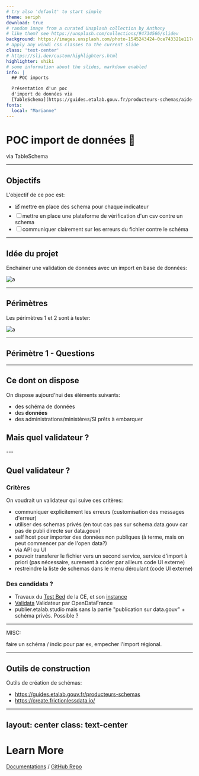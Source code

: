 ```yaml
---
# try also 'default' to start simple
theme: seriph
download: true
# random image from a curated Unsplash collection by Anthony
# like them? see https://unsplash.com/collections/94734566/slidev
background: https://images.unsplash.com/photo-1545243424-0ce743321e11?crop=entropy&cs=tinysrgb&fit=crop&fm=jpg&h=900&ixid=MnwxfDB8MXxyYW5kb218MHx8c3BhY2Usc3VufHx8fHx8MTY3NjQ5NTQ5NQ&ixlib=rb-4.0.3&q=80&utm_campaign=api-credit&utm_medium=referral&utm_source=unsplash_source&w=1600
# apply any windi css classes to the current slide
class: 'text-center'
# https://sli.dev/custom/highlighters.html
highlighter: shiki
# some information about the slides, markdown enabled
info: |
  ## POC imports

  Présentation d'un poc
  d'import de données via
  [TableSchema](https://guides.etalab.gouv.fr/producteurs-schemas/aide-construction-tableschema) 
fonts:
  local: "Marianne"
---
```


# POC import de données 🚀

via TableSchema

---

## Objectifs



L'objectif de ce poc est:
- 🗹 mettre en place des schema pour chaque indicateur
- ☐ mettre en place une plateforme de vérification d'un csv contre un schema
- ☐ communiquer clairement sur les erreurs du fichier contre le schéma


---

## Idée du projet

Enchainer une validation de données avec un import en base de données:

![a](/poc-imports-Page-1.drawio.png)


---

## Périmètres

Les périmètres 1 et 2 sont à tester:

![a](/poc-imports-Perimetre_du_POC.png)



---

## Périmètre 1 - Questions



---

## Ce dont on dispose

On dispose aujourd'hui des éléments suivants:
- des schéma de données
- des **données**
- des administrations/ministères/SI prêts à embarquer


<div v-click> 
<p>

## **Mais quel validateur ?**

</p>
</div>
---

## Quel validateur ?

### Critères

On voudrait un validateur qui suive ces critères:
- communiquer explicitement les erreurs (customisation des messages d'erreur)
- utiliser des schemas privés (en tout cas pas sur schema.data.gouv car pas de publi directe sur data.gouv)
- self host pour importer des données non publiques (à terme, mais on peut commencer par de l'open data?)
- via API ou UI
- pouvoir transferer le fichier vers un second service, service d'import à priori (pas nécessaire, surement à coder par ailleurs code UI externe)
- restreindre la liste de schemas dans le menu déroulant (code UI externe)

### Des candidats ?

- Travaux du [Test Bed](https://www.itb.ec.europa.eu/docs/guides/latest/validatingCSV) de la CE, et son [instance](https://www.itb.ec.europa.eu/csv/any/upload)
- [Validata](https://validata.fr/) Validateur par OpenDataFrance
- publier.etalab.studio mais sans la partie "publication sur data.gouv" + schéma privés. Possible ?

---


MISC:

faire un schéma / indic pour par ex, empecher l'import régional.

---

## Outils de construction


Outils de création de schémas:
- https://guides.etalab.gouv.fr/producteurs-schemas
- https://create.frictionlessdata.io/




---
layout: center
class: text-center
---

# Learn More

[Documentations](https://sli.dev) / [GitHub Repo](https://github.com/slidevjs/slidev)
